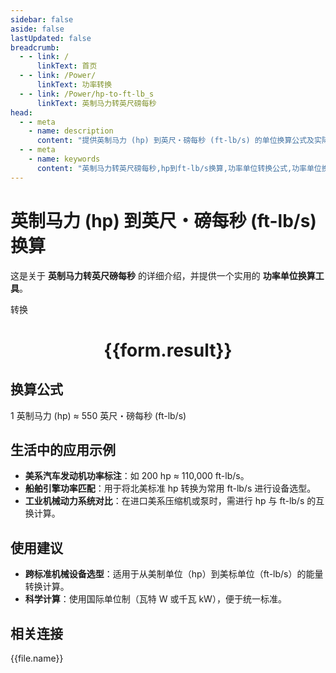 ```yaml
---
sidebar: false
aside: false
lastUpdated: false
breadcrumb:
  - - link: /
      linkText: 首页
  - - link: /Power/
      linkText: 功率转换
  - - link: /Power/hp-to-ft-lb_s
      linkText: 英制马力转英尺磅每秒
head:
  - - meta
    - name: description
      content: "提供英制马力 (hp) 到英尺・磅每秒 (ft-lb/s) 的单位换算公式及实际应用场景。"
  - - meta
    - name: keywords
      content: "英制马力转英尺磅每秒,hp到ft-lb/s换算,功率单位转换公式,功率单位换算工具,机械设备与动力系统功率单位"
---
```

# 英制马力 (hp) 到英尺・磅每秒 (ft-lb/s) 换算

这是关于 **英制马力转英尺磅每秒** 的详细介绍，并提供一个实用的 **功率单位换算工具**。

<script setup>
import { onMounted,reactive,inject ,ref  } from 'vue'
import { NButton,NForm ,NFormItem,NInput,NInputNumber,NSelect,NCard,useMessage ,NGrid ,NGi } from 'naive-ui'
import { defineClientComponent } from 'vitepress'
import { Power } from '../../files';
const convert = inject('convert')
const options =  [
  { "label": "英制马力 (hp)","value": "hp" },
  { "label": "英尺・磅每秒 (ft-lb/s)","value": "ft-lb/s" }
];
const formRef = ref(null);
const rules = {
  number:{
    required: true,
    type: 'number',
    trigger: "blur"
  },
  to:{
    required: true,
    trigger: "select"
  },
  from:{
    required: true,
    trigger: "select"
  }
}
const form = reactive({
  number:null,
  to:'',
  from:'',
  result:'',
  title:'英制马力转英尺磅每秒',
})
const convertHandler = (e) => {
   e.preventDefault();
  formRef.value?.validate((errors)=>{
    if (!errors) {
      form.result = `${form.number}${form.from} = ${convert(form.number).from(form.from).to(form.to)}${form.to}`
    }
  })
}
</script>

<n-form size="large" :model="form" ref='formRef' :rules="rules">
  <n-form-item label="数值"  path="number">
    <n-input-number size="large" style="width:100%" :min="0" v-model:value="form.number"   placeholder="请输入要转换的数值" />
  </n-form-item>
  <n-form-item label="从" path="from">
    <n-select  size="large" :options="options" v-model:value="form.from" placeholder="请选择原始单位" />
  </n-form-item>
  <n-form-item label="到" path="to">
    <n-select  size="large" :options="options" v-model:value="form.to" placeholder="请选择转换单位" />
  </n-form-item>
  <n-form-item>
    <n-button type="primary" style="width:100%" @click="convertHandler">转换</n-button>
  </n-form-item>
</n-form>
<n-card  embedded :bordered="false" hoverable>
  <div  style="text-align:center">
    <h1>{{form.result}}</h1>
  </div>
</n-card>

## 换算公式

1 英制马力 (hp) ≈ 550 英尺・磅每秒 (ft-lb/s)

## 生活中的应用示例

- **美系汽车发动机功率标注**：如 200 hp ≈ 110,000 ft-lb/s。
- **船舶引擎功率匹配**：用于将北美标准 hp 转换为常用 ft-lb/s 进行设备选型。
- **工业机械动力系统对比**：在进口美系压缩机或泵时，需进行 hp 与 ft-lb/s 的互换计算。

## 使用建议

- **跨标准机械设备选型**：适用于从美制单位（hp）到美标单位（ft-lb/s）的能量转换计算。
- **科学计算**：使用国际单位制（瓦特 W 或千瓦 kW），便于统一标准。

## 相关连接
<n-grid x-gap="12" :cols="3">
  <n-gi v-for="(file,index) in Power" :key="index">
    <n-button
      text
      tag="a"
      :href="file.path"
      type="primary"
    >
      {{file.name}}
    </n-button>
  </n-gi>
</n-grid>